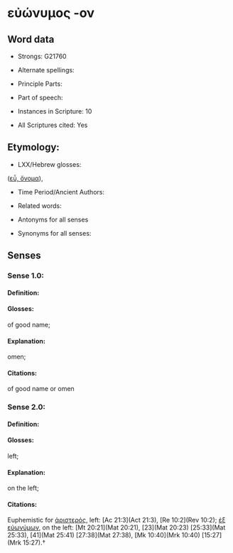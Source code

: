 # εὐώνυμος -ον

<!-- Status: S2=NeedsEdits -->
<!-- Lexica used for edits:   -->

## Word data

* Strongs: G21760

* Alternate spellings:



* Principle Parts: 


* Part of speech: 


* Instances in Scripture: 10

* All Scriptures cited: Yes

## Etymology: 


* LXX/Hebrew glosses: 

([εὖ, ὄνομα]()), 

* Time Period/Ancient Authors: 


* Related words: 

* Antonyms for all senses

* Synonyms for all senses: 


## Senses 


### Sense  1.0: 

#### Definition: 

#### Glosses: 

of good name; 

#### Explanation: 

omen; 

#### Citations: 

of good name or omen 

### Sense  2.0: 

#### Definition: 

#### Glosses: 

left; 

#### Explanation: 

on the left; 

#### Citations: 

Euphemistic for [ἀριστερός](), left: [Ac 21:3](Act 21:3), [Re 10:2](Rev 10:2); [ἐξ εὐωνύμων](), on the left: [Mt 20:21](Mat 20:21), [23](Mat 20:23) [25:33](Mat 25:33), [41](Mat 25:41) [27:38](Mat 27:38), [Mk 10:40](Mrk 10:40) [15:27](Mrk 15:27).†
